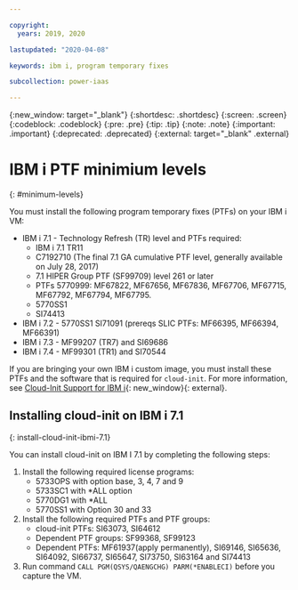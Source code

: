 ```yaml
---

copyright:
  years: 2019, 2020

lastupdated: "2020-04-08"

keywords: ibm i, program temporary fixes

subcollection: power-iaas

---
```


{:new_window: target="_blank"}
{:shortdesc: .shortdesc}
{:screen: .screen}
{:codeblock: .codeblock}
{:pre: .pre}
{:tip: .tip}
{:note: .note}
{:important: .important}
{:deprecated: .deprecated}
{:external: target="_blank" .external}

# IBM i PTF minimium levels
{: #minimum-levels}

You must install the following program temporary fixes (PTFs) on your IBM i VM:

- IBM i 7.1 - Technology Refresh (TR) level and PTFs required:
  - IBM i 7.1 TR11
  - C7192710 (The final 7.1 GA cumulative PTF level, generally available on July 28, 2017)
  - 7.1 HIPER Group PTF (SF99709) level 261 or later
  - PTFs 5770999: MF67822, MF67656, MF67836, MF67706, MF67715, MF67792, MF67794, MF67795.
  - 5770SS1
  - SI74413
- IBM i 7.2 - 5770SS1 SI71091 (prereqs SLIC PTFs: MF66395, MF66394, MF66391)
- IBM i 7.3 - MF99207 (TR7) and SI69686
- IBM i 7.4 - MF99301 (TR1) and SI70544

If you are bringing your own IBM i custom image, you must install these PTFs and the software that is required for `cloud-init`. For more information, see [Cloud-Init Support for IBM i](https://www.ibm.com/support/pages/node/1166194){: new_window}{: external}.

## Installing cloud-init on IBM i 7.1
{: install-cloud-init-ibmi-7.1}

You can install cloud-init on IBM I 7.1 by completing the following steps:

1. Install the following required license programs:
   - 5733OPS with option base, 3, 4, 7 and 9
   - 5733SC1 with *ALL option
   - 5770DG1 with *ALL
   - 5770SS1 with Option 30 and 33
2. Install the following required PTFs and PTF groups:
   - cloud-init PTFs:  SI63073, SI64612
   - Dependent PTF groups: SF99368, SF99123
   - Dependent PTFs:  MF61937(apply permanently), SI69146, SI65636, SI64092, SI66737, SI65647, SI73750, SI63164 and SI74413
3. Run command `CALL PGM(QSYS/QAENGCHG) PARM(*ENABLECI)` before you capture the VM.
